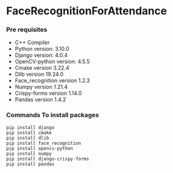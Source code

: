 # FaceRecognitionForAttendance
### Pre requisites<br />
- C++ Compiler<br />
- Python version: 3.10.0<br />
- Django version: 4.0.4<br />
- OpenCV-python version: 4.5.5<br />
- Cmake version 3.22.4<br />
- Dlib version 19.24.0<br />
- Face_recognition version 1.2.3<br />
- Numpy version 1.21.4<br />
- Crispy-forms version 1.14.0<br />
- Pandas version 1.4.2<br />

### Commands To install packages<br />
`pip install django`<br/>
`pip install cmake`<br/>
`pip install dlib`<br/>
`pip install face_recognition`<br/>
`pip install opencv-python`<br/>
`pip install numpy`<br/>
`pip install django-crispy-forms`<br/>
`pip install pandas`<br/>
